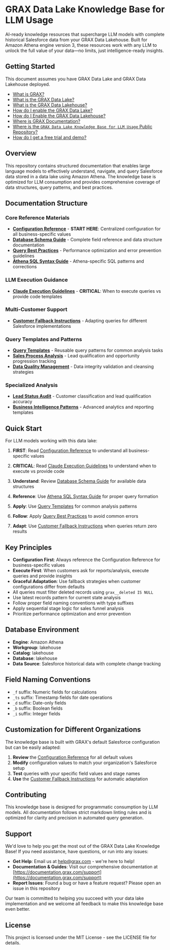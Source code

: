 # GRAX Data Lake Knowledge Base for LLM Usage

AI-ready knowledge resources that supercharge LLM models with complete historical Salesforce data from your GRAX Data Lakehouse. Built for Amazon Athena engine version 3, these resources work with any LLM to unlock the full value of your data—no limits, just intelligence-ready insights.

## Getting Started

This document assumes you have GRAX Data Lake and GRAX Data Lakehouse deployed.

- [What is GRAX?](https://documentation.grax.com/)
- [What is the GRAX Data Lake?](https://www.grax.com/products/data-lake/)
- [What is the GRAX Data Lakehouse?](https://www.grax.com/products/data-lakehouse/)
- [How do I enable the GRAX Data Lake?](https://documentation.grax.com/reuse-data/data-lake#getting-started)
- [How do I Enable the GRAX Data Lakehouse?](https://documentation.grax.com/reuse-data/data-lake/aws-data-lakehouse)
- [Where is GRAX Documentation?](https://documentation.grax.com/)
- [Where is the `GRAX Data Lake Knowledge Base for LLM Usage` Public Repository?](https://github.com/graxinc/grax-datalake-knowledge)
- [How do I get a free trial and demo?](mailto:sales@grax.com?Subject=Free%20Trial%20for%20GRAX%20Data%20Lakehouse%20)

## Overview

This repository contains structured documentation that enables large language models to effectively understand, navigate, and query Salesforce data stored in a data lake using Amazon Athena. The knowledge base is optimized for LLM consumption and provides comprehensive coverage of data structures, query patterns, and best practices.

## Documentation Structure

### Core Reference Materials

- **[Configuration Reference](./docs/configuration-reference.md)** - **START HERE**: Centralized configuration for all business-specific values
- **[Database Schema Guide](./docs/database-schema-guide.md)** - Complete field reference and data structure documentation
- **[Query Best Practices](./docs/query-best-practices.md)** - Performance optimization and error prevention guidelines
- **[Athena SQL Syntax Guide](./docs/athena-sql-syntax-guide.md)** - Athena-specific SQL patterns and corrections

### LLM Execution Guidance

- **[Claude Execution Guidelines](./docs/claude-execution-guidelines.md)** - **CRITICAL**: When to execute queries vs provide code templates

### Multi-Customer Support

- **[Customer Fallback Instructions](./docs/customer-fallback-instructions.md)** - Adapting queries for different Salesforce implementations

### Query Templates and Patterns

- **[Query Templates](./docs/query-templates.md)** - Reusable query patterns for common analysis tasks
- **[Sales Process Analysis](./docs/sales-process-analysis.md)** - Lead qualification and opportunity progression tracking
- **[Data Quality Management](./docs/data-quality-management.md)** - Data integrity validation and cleansing strategies

### Specialized Analysis

- **[Lead Status Audit](./docs/lead-status-audit.md)** - Customer classification and lead qualification accuracy
- **[Business Intelligence Patterns](./docs/business-intelligence-patterns.md)** - Advanced analytics and reporting templates

## Quick Start

For LLM models working with this data lake:

1. **FIRST**: Read [Configuration Reference](./docs/configuration-reference.md) to understand all business-specific values

1. **CRITICAL**: Read [Claude Execution Guidelines](./docs/claude-execution-guidelines.md) to understand when to execute vs provide code

1. **Understand**: Review [Database Schema Guide](./docs/database-schema-guide.md) for available data structures

1. **Reference**: Use [Athena SQL Syntax Guide](./docs/athena-sql-syntax-guide.md) for proper query formation

1. **Apply**: Use [Query Templates](./docs/query-templates.md) for common analysis patterns

1. **Follow**: Apply [Query Best Practices](./docs/query-best-practices.md) to avoid common errors

1. **Adapt**: Use [Customer Fallback Instructions](./docs/customer-fallback-instructions.md) when queries return zero results

## Key Principles

- **Configuration First**: Always reference the Configuration Reference for business-specific values
- **Execute First**: When customers ask for reports/analysis, execute queries and provide insights
- **Graceful Adaptation**: Use fallback strategies when customer configurations differ from defaults
- All queries must filter deleted records using `grax__deleted IS NULL`
- Use latest records pattern for current state analysis
- Follow proper field naming conventions with type suffixes
- Apply sequential stage logic for sales funnel analysis
- Prioritize performance optimization and error prevention

## Database Environment

- **Engine**: Amazon Athena
- **Workgroup**: lakehouse
- **Catalog**: lakehouse
- **Database**: lakehouse
- **Data Source**: Salesforce historical data with complete change tracking

## Field Naming Conventions

- `_f` suffix: Numeric fields for calculations
- `_ts` suffix: Timestamp fields for date operations
- `_d` suffix: Date-only fields
- `_b` suffix: Boolean fields
- `_i` suffix: Integer fields

## Customization for Different Organizations

The knowledge base is built with GRAX's default Salesforce configuration but can be easily adapted:

1. **Review** the [Configuration Reference](./docs/configuration-reference.md) for all default values
1. **Modify** configuration values to match your organization's Salesforce setup
1. **Test** queries with your specific field values and stage names
1. **Use** the [Customer Fallback Instructions](./docs/customer-fallback-instructions.md) for automatic adaptation

## Contributing

This knowledge base is designed for programmatic consumption by LLM models. All documentation follows strict markdown linting rules and is optimized for clarity and precision in automated query generation.

## Support

We'd love to help you get the most out of the GRAX Data Lake Knowledge Base! If you need assistance, have questions, or run into any issues:

- **Get Help**: Email us at [help@grax.com](mailto:help@grax.com?Subject=grax-datalake-knowledge%20Help%20Needed) - we're here to help!
- **Documentation & Guides**: Visit our comprehensive documentation at [https://documentation.grax.com/support](https://documentation.grax.com/support)
- **Report Issues**: Found a bug or have a feature request? Please open an issue in this repository

Our team is committed to helping you succeed with your data lake implementation and we welcome all feedback to make this knowledge base even better.

## License

This project is licensed under the MIT License - see the LICENSE file for details.
